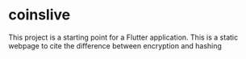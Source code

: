 # coinslive

This project is a starting point for a Flutter application. This is a static webpage to cite the difference between encryption and hashing


